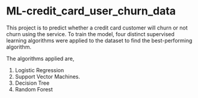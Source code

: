 # ML-credit_card_user_churn_data

This project is to predict whether a credit card customer will churn or not churn using the service. To train the model, four distinct supervised learning algorithms were 
applied to the dataset to find the best-performing algorithm. 

The algorithms applied are,
  1. Logistic Regression
  2. Support Vector Machines.
  3. Decision Tree
  4. Random Forest
